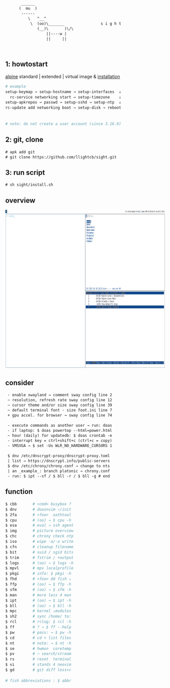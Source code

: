 ```
       ______
      (  mu  )
       ------
          \   ^__^
           \  (oo)\_______                s i g h t
              (__)\       )\/\
                  ||----w |
                  ||     ||

```

<br/>

## 1: howtostart

[alpine](https://alpinelinux.org/downloads/) standard | extended | virtual image & [installation](https://docs.alpinelinux.org/user-handbook/0.1a/Installing/manual.html)

```bash
# example
setup-keymap → setup-hostname → setup-interfaces  ↓
  rc-service networking start → setup-timezone    ↓
setup-apkrepos → passwd → setup-sshd → setup-ntp  ↓
rc-update add networking boot → setup-disk → reboot


# note: do not create a user account (since 3.16.0)
```

## 2: git, clone

```
# apk add git
# git clone https://github.com/llightcb/sight.git
```

## 3: run script

```
# sh sight/install.sh
```

## overview

<p align="center">
  <img width="900" height="500" src="./screen.png">
</p>

## consider

```
 - enable xwayland → comment sway config line 2
 ~ resolution, refresh rate sway config line 12
 ~ cursor theme and/or size sway config line 39
 ~ default terminal font - size foot.ini line 7
 + gpu accel. for browser → sway config line 74

 - execute commands as another user → run: doas
 - if laptop: $ doas powertop --html=power.html
 ~ hour (daily) for updatedb: $ doas crontab -e
 - interrupt key = ctrl+shift+c (ctrl+c = copy)
 - VMSVGA → $ set -Ux WLR_NO_HARDWARE_CURSORS 1

 $ dnv /etc/dnscrypt-proxy/dnscrypt-proxy.toml
 | list → https://dnscrypt.info/public-servers
 $ dnv /etc/chrony/chrony.conf → change to nts
 | an _example_: branch platonic → chrony.conf
 - run: $ ipt --sf / $ bll -r / $ bll -g # end
```

## function

```bash
$ cbb       # <cmd> busybox ?
$ dnv       # doasnvim ~/init
$ 2fa       # <foo>  oathtool
$ cpu       # (oo) → $ cpu -h
$ esa       # eval → ssh agent
$ img       # picture overview
$ chc       # chrony check ntp
$ iso       # wipe -a/-o write
$ cfn       # cleanup filename
$ bit       # suid / sgid bits
$ trim      # fstrim / +output
$ logs      # (oo) → $ logs -h
$ mpvl      # mpv localprofile
$ pkgi      # info: $ pkgi -h
$ fhd       # <foo> dd fish ↓
$ ffp       # (oo) → $ ffp -h
$ sfm       # (oo) → $ sfm -h
$ man       # more less 4 man
$ ipt       # (oo) → $ ipt -h
$ bll       # (oo) → $ bll -h
$ mpc       # kernel ↓modules
$ sh2       # sync /home/ to:
$ rcl       # rclog: $ rcl -h
$ ff        # ? → $ ff --help
$ pw        # pass: → $ pw -h
$ cd        # cd + list files
$ nt        # note: → $ nt -h
$ se        # hwmon  coretemp
$ pv        # ⏎ search/stream
$ rs        # reset  terminal
$ vi        # stands 4 neovim
$ gd        # git diff less+c

# fish abbreviations : $ abbr
```
